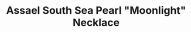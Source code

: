 ---
title: Assael South Sea Pearl "Moonlight" Necklace
description: |
specs: |
  5 Rows of South Sea Cultured Pearls, 238 Pearls, 9.0 - 14.1mm set in 18K WG Necklace
images:
  - assael-south-sea-pearl-moonlight-necklace.jpg
category: Classic Assael
order: 27
tags:
  - necklaces
---